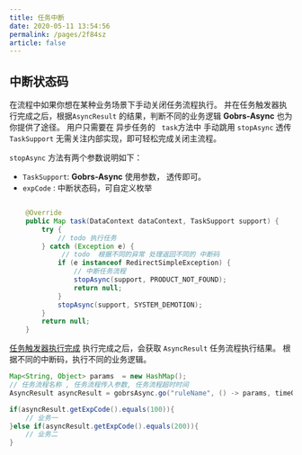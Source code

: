 ```yaml
---
title: 任务中断
date: 2020-05-11 13:54:56
permalink: /pages/2f84sz
article: false
---
```


## 中断状态码

在流程中如果你想在某种业务场景下手动关闭任务流程执行。 并在任务触发器执行完成之后，根据<code>AsyncResult</code> 的结果，判断不同的业务逻辑
**Gobrs-Async** 也为你提供了途径。 用户只需要在 异步任务的 <code> task</code>方法中 手动跳用 <code>stopAsync</code> 透传<code>TaskSupport</code>
无需关注内部实现，即可轻松完成关闭主流程。

<code>stopAsync</code> 方法有两个参数说明如下：

* <code>TaskSupport</code>: **Gobrs-Async** 使用参数， 透传即可。
* <code>expCode</code> : 中断状态码，可自定义枚举

```java 

    @Override
    public Map task(DataContext dataContext, TaskSupport support) {
        try {
            // todo 执行任务
        } catch (Exception e) {
             // todo  根据不同的异常 处理返回不同的 中断码
            if (e instanceof RedirectSimpleException) {
                // 中断任务流程
                stopAsync(support, PRODUCT_NOT_FOUND);
                return null;
            }
            stopAsync(support, SYSTEM_DEMOTION);
        }
        return null;
    }

```


[任务触发器执行完成](/pages/2f674a/#启动任务流程) 执行完成之后，会获取 <code>AsyncResult</code> 任务流程执行结果。
根据不同的中断码，执行不同的业务逻辑。
```java 
Map<String, Object> params  = new HashMap();
// 任务流程名称 , 任务流程传入参数, 任务流程超时时间 
AsyncResult asyncResult = gobrsAsync.go("ruleName", () -> params, timeOut);

if(asyncResult.getExpCode().equals(100)){
    // 业务一
}else if(asyncResult.getExpCode().equals(200)){
    // 业务二
}
```





